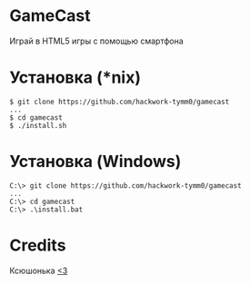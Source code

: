 # GameCast
Играй в HTML5 игры с помощью смартфона

# Установка (*nix)
```
$ git clone https://github.com/hackwork-tymm0/gamecast
...
$ cd gamecast
$ ./install.sh
```

# Установка (Windows)
```
C:\> git clone https://github.com/hackwork-tymm0/gamecast
...
C:\> cd gamecast
C:\> .\install.bat
```

# Credits
Ксюшонька [<3](https://vk.com/justweirdguy)